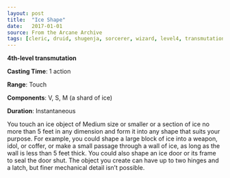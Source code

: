 ```yaml
---
layout: post
title:  "Ice Shape"
date:   2017-01-01
source: From the Arcane Archive
tags: [cleric, druid, shugenja, sorcerer, wizard, level4, transmutation, hb, fan]
---
```


**4th-level transmutation**

**Casting Time**: 1 action

**Range**: Touch

**Components**: V, S, M (a shard of ice)

**Duration**: Instantaneous

You touch an ice object of Medium size or smaller or a section of ice no more than 5 feet in any dimension and form it into any shape that suits your purpose. For example, you could shape a large block of ice into a weapon, idol, or coffer, or make a small passage through a wall of ice, as long as the wall is less than 5 feet thick. You could also shape an ice door or its frame to seal the door shut. The object you create can have up to two hinges and a latch, but finer mechanical detail isn’t possible.

